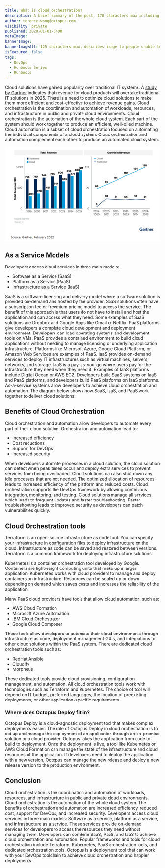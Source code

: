 ```yaml
---
title: What is cloud orchestration?
description: A brief summary of the post, 170 characters max including spaces.
author: terence.wong@octopus.com
visibility: private
published: 3020-01-01-1400
metaImage:
bannerImage:
bannerImageAlt: 125 characters max, describes image to people unable to see it.
isFeatured: false
tags:
  - DevOps
  - Runbooks Series
  - Runbooks
---
```


Cloud solutions have gained popularity over traditional IT systems. A [study by Gartner](https://www.gartner.com/en/newsroom/press-releases/2022-02-09-gartner-says-more-than-half-of-enterprise-it-spending) indicates that revenue for cloud products will overtake traditional IT solutions in 2025. There is a need to optimize cloud solutions to make them more efficient and cost-effective to achieve revenue gains. Cloud orchestration is the coordination and automation of workloads, resources, and infrastructure in public and private cloud environments. Cloud orchestration is the automation of the whole cloud system. Each part of the system should work together to produce an efficient, well-oiled machine. Cloud automation is a subset of cloud orchestration focused on automating the individual components of a cloud system. Cloud orchestration and automation complement each other to produce an automated cloud system.

![Gartner Cloud Adoption](gartner-cloud-adoption.png "width=500")

## As a Service Models

Developers access cloud services in three main models:

- Software as a Service (SaaS)
- Platform as a Service (PaaS)
- Infrastructure as a Service (IaaS)

SaaS is a software licensing and delivery model where a software solution is provided on-demand and hosted by the provider. SaaS solutions often have a subscription fee or freemium pricing model to access the service. The benefit of this approach is that users do not have to install and host the application and can access what they need. Some examples of SaaS solutions are Dropbox and Google Apps like Gmail or Netflix. PaaS platforms give developers a complete cloud development and deployment environment. Developers can load operating systems and development tools on VMs. PaaS provides a contained environment to build cloud applications without needing to manage licensing or underlying application infrastructure. Platforms like Microsoft Azure, Google Cloud Platform, or Amazon Web Services are examples of PaaS. IaaS provides on-demand services to deploy IT infrastructures such as virtual machines, servers, networks, and storage. IaaS is a pay-as-you-go where users pay for the infrastructure they need when they need it. Examples of IaaS platforms include Digital Ocean or AWS EC2. Developers build SaaS systems on IaaS and PaaS platforms, and developers build PaaS platforms on IaaS platforms. As-a-service systems allow developers to achieve cloud orchestration and automation. The diagram below shows how SaaS, IaaS, and PaaS work together to deliver cloud solutions:

<!-- Good image https://azure.microsoft.com/en-au/overview/what-is-paas/ -->

## Benefits of Cloud Orchestration

Cloud orchestration and automation allow developers to automate every part of their cloud solution. Orchestration and automation lead to:

- Increased efficiency
- Cost reductions
- Support for DevOps
- Increased security

When developers automate processes in a cloud solution, the cloud solution can detect when peak times occur and deploy extra services to prevent services from being overloaded. Cloud solutions can also shut down any idle processes that are not needed. The optimized allocation of resources leads to increased efficiency of the platform and reduced costs. Cloud orchestration supports the DevOps framework by allowing continuous integration, monitoring, and testing. Cloud solutions manage all services, which leads to frequent updates and faster troubleshooting. Faster troubleshooting leads to improved security as developers can patch vulnerabilities quickly.

## Cloud Orchestration tools

Terraform is an open-source infrastructure as code tool. You can specify your infrastructure in configuration files to deploy infrastructure on the cloud. Infrastructure as code can be saved and restored between versions. Terraform is a common framework for deploying infrastructure solutions. 

Kubernetes is a container orchestration tool developed by Google. Containers are lightweight computing units that make up a larger application. Kubernetes works with cloud providers to manage and deploy containers on infrastructure. Resources can be scaled up or down depending on demand which saves costs and increases the reliability of the application.

Many PaaS cloud providers have tools that allow cloud automation, such as:

- AWS Cloud Formation
- Microsoft Azure Automation
- IBM Cloud Orchestrator
- Google Cloud Composer

These tools allow developers to automate their cloud environments through infrastructure as code, deployment management GUIs, and integrations to other cloud solutions within the PaaS system. There are dedicated cloud orchestration tools such as:

- RedHat Ansible
- Cloudify
- Morpheus

These dedicated tools provide cloud provisioning, configuration management, and automation. All cloud orchestration tools work with technologies such as Terraform and Kubernetes. The choice of tool will depend on IT budget, preferred languages, the location of preexisting deployments, or other application-specific requirements.

### Where does Octopus Deploy fit in?

Octopus Deploy is a cloud-agnostic deployment tool that makes complex deployments easier. The role of Octopus Deploy in cloud orchestration is to set up and manage the deployment of an application through an on-premise solution or a cloud provider. Octopus takes the application from code to build to deployment. Once the deployment is live, a tool like Kubernetes or AWS Cloud Formation can manage the state of the infrastructure and cloud resources of the application. If developers need to deploy the application with a new version, Octopus can manage the new release and deploy a new release version to the production environment.

## Conclusion

Cloud orchestration is the coordination and automation of workloads, resources, and infrastructure in public and private cloud environments. Cloud orchestration is the automation of the whole cloud system. The benefits of orchestration and automation are increased efficiency, reduced cost, support for DevOps, and increased security. Developers access cloud services in three main models: Software as a service, platform as a service, and infrastructure as a service. These services provide on-demand services for developers to access the resources they need without managing them. Developers can combine SaaS, PaaS, and IaaS to achieve cloud orchestration and automation. Popular frameworks and tools for cloud orchestration include Terraform, Kubernetes, PaaS orchestration tools, and dedicated orchestration tools. Octopus is a deployment tool that can work with your DevOps toolchain to achieve cloud orchestration and happier deployments.
